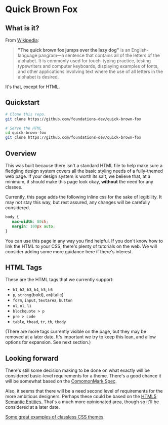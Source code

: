 # Quick Brown Fox

## What is it?

From [Wikipedia](https://en.wikipedia.org/wiki/The_quick_brown_fox_jumps_over_the_lazy_dog):

> **"The quick brown fox jumps over the lazy dog"** is an English-language pangram—a sentence that contains all of the letters of the alphabet. It is commonly used for touch-typing practice, testing typewriters and computer keyboards, displaying examples of fonts, and other applications involving text where the use of all letters in the alphabet is desired.
 
It's that, except for HTML.

## Quickstart

```bash
# Clone this repo.
git clone https://github.com/foundations-dev/quick-brown-fox
```

```bash
# Serve the HTML
cd quick-brown-fox
git clone https://github.com/foundations-dev/quick-brown-fox
```

## Overview 

This was built because there isn't a standard HTML file to help make sure a fledgling design system covers all the basic styling needs of a fully-themed web page. If your design system is worth its salt, we believe that, at a minimum, it should make this page look okay, **without** the need for any classes. 

Currently, this page adds the following inline css for the sake of legibility. It may not stay this way, but rest assured, any changes will be carefully considered.

```css
body {
   max-width: 80ch;
   margin: 100px auto;
}
```

You can use this page in any way you find helpful. If you don't know how to link the HTML to your CSS, there's plenty of tutorials on the web. We will consider adding some more guidance here if there's interest.

## HTML Tags

These are the HTML tags that we currently support:

- `h1`, `h2`, `h3`, `h4`, `h5`, `h6`
- `p`, `strong`(bold), `em`(italic)
- `form`, `input`, `textarea`, `button`  
- `ul`, `ol`, `li`
- `blockquote > p`
- `pre > code`
- `table`, `thead`, `tr`, `th`, `tbody`

(There are more tags currently visible on the page, but they may be removed at a later date. It's important we try to keep this lean, and allow options for expansion. See next section.) 



## Looking forward

There's still some decision making to be done on what exactly will be considered basic-level requirements for a theme. There's a good chance it will be somewhat based on the [ComomonMark Spec](https://spec.commonmark.org/). 

Also, it seems that there will be a need second level of requirements for the more ambitious designers. Perhaps these could be based on the [HTML5 Semantic Entities.](https://www.w3schools.com/html/html5_semantic_elements.asp) That's a much more opinionated area, though so it'll be considered at a later date. 





[Some great examples of classless CSS themes](https://github.com/dbohdan/classless-css).

